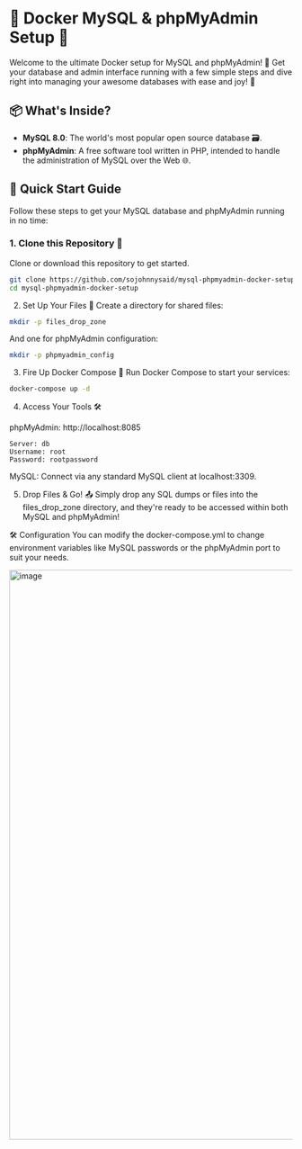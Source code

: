 # 🐳 Docker MySQL & phpMyAdmin Setup 🚀

Welcome to the ultimate Docker setup for MySQL and phpMyAdmin! 🎉 Get your database and admin interface running with a few simple steps and dive right into managing your awesome databases with ease and joy! 🌟

## 📦 What's Inside?

- **MySQL 8.0**: The world's most popular open source database 🗃️.
- **phpMyAdmin**: A free software tool written in PHP, intended to handle the administration of MySQL over the Web 🌐.

## 🏁 Quick Start Guide

Follow these steps to get your MySQL database and phpMyAdmin running in no time:

### 1. Clone this Repository 📂

Clone or download this repository to get started.

```bash
git clone https://github.com/sojohnnysaid/mysql-phpmyadmin-docker-setup.git
cd mysql-phpmyadmin-docker-setup
```

2. Set Up Your Files 📁
Create a directory for shared files:

```bash
mkdir -p files_drop_zone
```

And one for phpMyAdmin configuration:

```bash
mkdir -p phpmyadmin_config
```

3. Fire Up Docker Compose 🚀
Run Docker Compose to start your services:

```bash
docker-compose up -d
```

4. Access Your Tools 🛠️

phpMyAdmin: http://localhost:8085
```
Server: db
Username: root
Password: rootpassword
```

MySQL: Connect via any standard MySQL client at localhost:3309.

5. Drop Files & Go! 📤
Simply drop any SQL dumps or files into the files_drop_zone directory, and they're ready to be accessed within both MySQL and phpMyAdmin!

🛠 Configuration
You can modify the docker-compose.yml to change environment variables like MySQL passwords or the phpMyAdmin port to suit your needs.

<img width="1013" alt="image" src="https://github.com/sojohnnysaid/mysql-phpmyadmin-docker-setup/assets/16521766/ab440d51-d516-40f5-9dbd-9dc30c4ea114">


